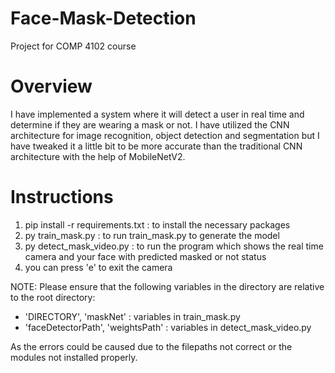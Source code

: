 # Face-Mask-Detection

Project for COMP 4102 course

# Overview

I have implemented a system where it will detect a user in real time and determine if they are wearing a mask or not. I have utilized the CNN architecture for image recognition, object detection and segmentation but I have tweaked it a little bit to be more accurate than the traditional CNN architecture with the help of MobileNetV2.

# Instructions

1. pip install -r requirements.txt : to install the necessary packages
2. py train_mask.py : to run train_mask.py to generate the model
3. py detect_mask_video.py : to run the program which shows the real time camera and your face with predicted masked or not status
4. you can press 'e' to exit the camera

NOTE: Please ensure that the following variables in the directory are relative to the root directory:

- 'DIRECTORY', 'maskNet' : variables in train_mask.py
- 'faceDetectorPath', 'weightsPath' : variables in detect_mask_video.py

As the errors could be caused due to the filepaths not correct or the modules not installed properly.
